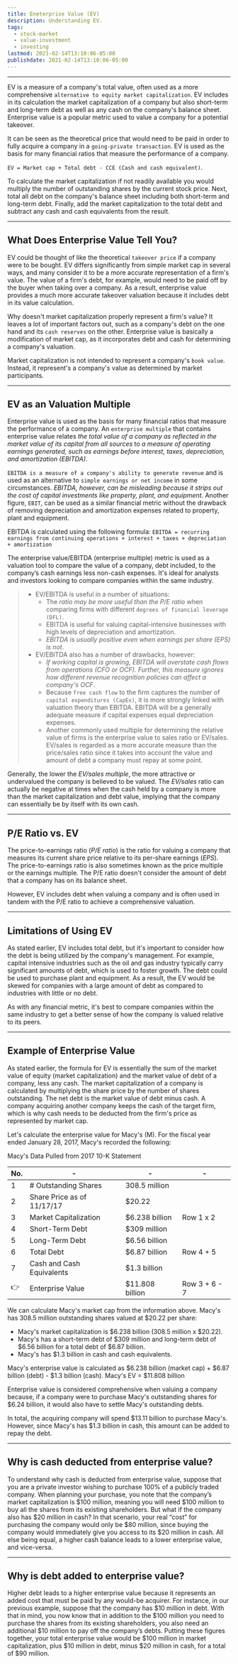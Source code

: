 ```yaml
---
title: Eneterprise Value (EV)
description: Understanding EV.
tags:
  - stock-market
  - value-investment
  - investing
lastmod: 2021-02-14T13:10:06-05:00
publishdate: 2021-02-14T13:10:06-05:00
---
```


---

EV is a measure of a company's total value, often used as a more comprehensive `alternative to equity market capitalization`. EV includes in its calculation the market capitalization of a company but also short-term and long-term debt as well as any cash on the company's balance sheet. Enterprise value is a popular metric used to value a company for a potential takeover.

It can be seen as the theoretical price that would need to be paid in order to fully acquire a company in a `going-private transaction`. EV is used as the basis for many financial ratios that measure the performance of a company.

`EV = Market cap + Total debt - CCE (Cash and cash equivalent)`.

To calculate the market capitalization if not readily available you would multiply the number of outstanding shares by the current stock price. Next, total all debt on the company's balance sheet including both short-term and long-term debt. Finally, add the market capitalization to the total debt and subtract any cash and cash equivalents from the result.

---

## What Does Enterprise Value Tell You?

EV could be thought of like the theoretical `takeover price` if a company were to be bought. EV differs significantly from simple market cap in several ways, and many consider it to be a more accurate representation of a firm's value. The value of a firm's debt, for example, would need to be paid off by the buyer when taking over a company. As a result, enterprise value provides a much more accurate takeover valuation because it includes debt in its value calculation.

Why doesn't market capitalization properly represent a firm's value? It leaves a lot of important factors out, such as a company's debt on the one hand and its `cash reserves` on the other. Enterprise value is basically a modification of market cap, as it incorporates debt and cash for determining a company's valuation.

Market capitalization is not intended to represent a company's `book value`. Instead, it represent's a company's value as determined by market participants.

---

## EV as an Valuation Multiple

Enterprise value is used as the basis for many financial ratios that measure the performance of a company. An `enterprise multiple` that contains enterprise value relates _the total value of a company as reflected in the market value of its capital from all sources_ to _a measure of operating earnings generated, such as earnings before interest, taxes, depreciation, and amortization (EBITDA)_.

`EBITDA is a measure of a company's ability to generate revenue` and is used as an alternative to `simple earnings or net income` in some circumstances. _EBITDA, however, can be misleading because it strips out the cost of capital investments like property, plant, and equipment_. Another figure, `EBIT`, can be used as a similar financial metric without the drawback of removing depreciation and amortization expenses related to property, plant and equipment.

EBITDA is calculated using the following formula:
`EBITDA = recurring earnings from continuing operations + interest + taxes + depreciation + amortization`

The enterprise value/EBITDA (enterprise multiple) metric is used as a valuation tool to compare the value of a company, debt included, to the company’s cash earnings less non-cash expenses. It's ideal for analysts and investors looking to compare companies within the same industry.

> - EV/EBITDA is useful in a number of situations:
>   - The _ratio may be more useful than the P/E ratio_ when comparing firms with different `degrees of financial leverage (DFL)`.
>   - EBITDA is useful for valuing capital-intensive businesses with high levels of depreciation and amortization.
>   - _EBITDA is usually positive even when earnings per share (EPS) is not_.
> - EV/EBITDA also has a number of drawbacks, however:
>   - _If working capital is growing, EBITDA will overstate cash flows from operations (CFO or OCF). Further, this measure ignores how different revenue recognition policies can affect a company's OCF_.
>   - Because `free cash flow` to the firm captures the number of `capital expenditures (CapEx)`, it is more strongly linked with valuation theory than EBITDA. EBITDA will be a generally adequate measure if capital expenses equal depreciation expenses.
>   - Another commonly used multiple for determining the relative value of firms is the enterprise value to sales ratio or EV/sales. EV/sales is regarded as a more accurate measure than the price/sales ratio since it takes into account the value and amount of debt a company must repay at some point.

Generally, the lower the _EV/sales multiple_, the more attractive or undervalued the company is believed to be valued. The _EV/sales_ ratio can actually be negative at times when the cash held by a company is more than the market capitalization and debt value, implying that the company can essentially be by itself with its own cash.

---

## P/E Ratio vs. EV

The price-to-earnings ratio (_P/E ratio_) is the ratio for valuing a company that measures its current share price relative to its per-share earnings (_EPS_). The price-to-earnings ratio is also sometimes known as the price multiple or the earnings multiple. The P/E ratio doesn't consider the amount of debt that a company has on its balance sheet.

However, EV includes debt when valuing a company and is often used in tandem with the P/E ratio to achieve a comprehensive valuation.

---

## Limitations of Using EV

As stated earlier, EV includes total debt, but it's important to consider how the debt is being utilized by the company's management. For example, capital intensive industries such as the oil and gas industry typically carry significant amounts of debt, which is used to foster growth. The debt could be used to purchase plant and equipment. As a result, the EV would be skewed for companies with a large amount of debt as compared to industries with little or no debt.

As with any financial metric, it's best to compare companies within the same industry to get a better sense of how the company is valued relative to its peers.

---

## Example of Enterprise Value

As stated earlier, the formula for EV is essentially the sum of the market value of equity (market capitalization) and the market value of debt of a company, less any cash. The market capitalization of a company is calculated by multiplying the share price by the number of shares outstanding. The net debt is the market value of debt minus cash. A company acquiring another company keeps the cash of the target firm, which is why cash needs to be deducted from the firm's price as represented by market cap.

Let's calculate the enterprise value for Macy's (M). For the fiscal year ended January 28, 2017, Macy's recorded the following:

Macy's Data Pulled from 2017 10-K Statement

| No. | -                          | -               | -             |
| --- | -------------------------- | --------------- | ------------- |
| 1   | # Outstanding Shares       | 308.5 million   |
| 2   | Share Price as of 11/17/17 | $20.22          |
| 3   | Market Capitalization      | $6.238 billion  | Row 1 x 2     |
| 4   | Short-Term Debt            | $309 million    |
| 5   | Long-Term Debt             | $6.56 billion   |
| 6   | Total Debt                 | $6.87 billion   | Row 4 + 5     |
| 7   | Cash and Cash Equivalents  | $1.3 billion    |
| 👉  | Enterprise Value           | $11.808 billion | Row 3 + 6 - 7 |

We can calculate Macy's market cap from the information above. Macy's has 308.5 million outstanding shares valued at $20.22 per share:

- Macy's market capitalization is $6.238 billion (308.5 million x $20.22).
- Macy's has a short-term debt of $309 million and long-term debt of $6.56 billion for a total debt of $6.87 billion.
- Macy's has $1.3 billion in cash and cash equivalents.

Macy's enterprise value is calculated as $6.238 billion (market cap) + $6.87 billion (debt) - $1.3 billion (cash).
Macy's EV = $11.808 billion

Enterprise value is considered comprehensive when valuing a company because, if a company were to purchase Macy's outstanding shares for $6.24 billion, it would also have to settle Macy's outstanding debts.

In total, the acquiring company will spend $13.11 billion to purchase Macy's. However, since Macy's has $1.3 billion in cash, this amount can be added to repay the debt.

---

## Why is cash deducted from enterprise value?

To understand why cash is deducted from enterprise value, suppose that you are a private investor wishing to purchase 100% of a publicly traded company. When planning your purchase, you note that the company’s market capitalization is $100 million, meaning you will need $100 million to buy all the shares from its existing shareholders. But what if the company also has $20 million in cash? In that scenario, your real “cost” for purchasing the company would only be $80 million, since buying the company would immediately give you access to its $20 million in cash. All else being equal, a higher cash balance leads to a lower enterprise value, and vice-versa.

---

## Why is debt added to enterprise value?

Higher debt leads to a higher enterprise value because it represents an added cost that must be paid by any would-be acquirer. For instance, in our previous example, suppose that the company has $10 million in debt. With that in mind, you now know that in addition to the $100 million you need to purchase the shares from its existing shareholders, you also need an additional $10 million to pay off the company’s debts. Putting these figures together, your total enterprise value would be $100 million in market capitalization, plus $10 million in debt, minus $20 million in cash, for a total of $90 million.
